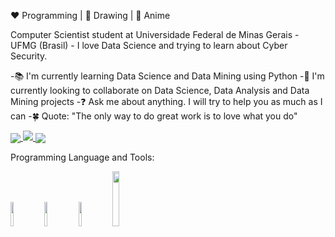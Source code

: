 :heart: Programming | :black_heart: Drawing | :green_heart: Anime

Computer Scientist student at Universidade Federal de Minas Gerais - UFMG (Brasil) - I love Data Science and trying to learn about Cyber Security.

-📚 I'm currently learning Data Science and Data Mining using Python
-🤝 I'm currently looking to collaborate on Data Science, Data Analysis and Data Mining projects
-❓ Ask me about anything. I will try to help you as much as I can
-🍀 Quote: "The only way to do great work is to love what you do"


<a href="https://github.com/anuraghazra/github-readme-stats">
  <img align = "center" src=https://github-readme-stats.vercel.app/api?username=Gabrielms-1&theme=buefy&show_icons=true" />
</a>

<a href="https://github.com/anuraghazra/github-readme-stats">
  <img align = "center " src="https://github-readme-stats.vercel.app/api/pin/?username=Gabrielms-1&repo=Projetos-Cpp&theme=buefy&show_owner=1&show_icons" />
</a>

<a href="https://github.com/anuraghazra/github-readme-stats">
  <img align = "center" src="https://github-readme-stats.vercel.app/api/top-langs/?username=Gabrielms-1&theme=buefy&layout=compact&show_icons" />
</a>

Programming Language and Tools:
<p>
<code><img width="10%" src="https://www.vectorlogo.zone/logos/python/python-vertical.svg"></code>
<code><img width="10%" src="https://1.bp.blogspot.com/-RV-HrvfYVGg/XThtxkUd0JI/AAAAAAAAVuA/lbH0GXvHbVAS_QhWnB3Cr6C8Fr5Q795LwCLcBGAs/s1600/c%252B%252B.jpg"></code>
<code><img width="10%" src="https://requests.readthedocs.io/pt_BR/latest/_static/requests-sidebar.png"></code>
<code><img width="15%" src="https://upload.wikimedia.org/wikipedia/commons/thumb/1/10/CSS3_and_HTML5_logos_and_wordmarks.svg/1200px-CSS3_and_HTML5_logos_and_wordmarks.svg.png"></code>
</p>
